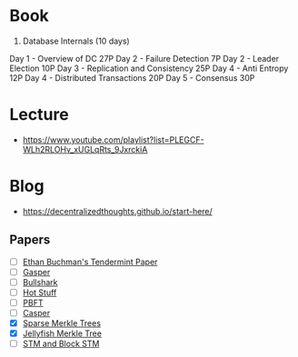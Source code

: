 # Book
1) Database Internals (10 days)

Day 1 - Overview of DC 27P
Day 2 - Failure Detection 7P
Day 2 - Leader Election 10P
Day 3 - Replication and Consistency 25P
Day 4 - Anti Entropy 12P
Day 4 - Distributed Transactions 20P
Day 5 - Consensus 30P

# Lecture
- https://www.youtube.com/playlist?list=PLEGCF-WLh2RLOHv_xUGLqRts_9JxrckiA
# Blog
- https://decentralizedthoughts.github.io/start-here/


## Papers
- [ ] [Ethan Buchman's Tendermint Paper](https://github.com/anoushk1234/reading-list/blob/main/papers/Buchman_Ethan_201606_MAsc.pdf)
- [ ] [Gasper](https://arxiv.org/pdf/2003.03052.pdf)
- [ ] [Bullshark](https://arxiv.org/pdf/2201.05677.pdf)
- [ ] [Hot Stuff](https://arxiv.org/pdf/1803.05069.pdf)
- [ ] [PBFT](https://pmg.csail.mit.edu/papers/osdi99.pdf)
- [ ] [Casper](https://arxiv.org/pdf/1710.09437.pdf)
- [x] [Sparse Merkle Trees](https://eprint.iacr.org/2016/683.pdf)
- [x] [Jellyfish Merkle Tree](https://developers.diem.com/papers/jellyfish-merkle-tree/2021-01-14.pdf)
- [ ] [STM and Block STM](https://arxiv.org/abs/2203.06871)

